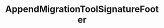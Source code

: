 ---
optionsClassName: AppendMigrationToolSignatureFooterOptions
optionsClassFullName: MigrationTools.Enrichers.AppendMigrationToolSignatureFooterOptions
configurationSamples:
- name: default
  description: 
  code: >-
    {
      "$type": "AppendMigrationToolSignatureFooterOptions",
      "Enabled": true
    }
  sampleFor: MigrationTools.Enrichers.AppendMigrationToolSignatureFooterOptions
description: missng XML code comments
className: AppendMigrationToolSignatureFooter
typeName: ProcessorEnrichers
architecture: v2
options:
- parameterName: Enabled
  type: Boolean
  description: If enabled this will run this migrator
  defaultValue: true
- parameterName: RefName
  type: String
  description: For internal use
  defaultValue: missng XML code comments
status: missng XML code comments
processingTarget: missng XML code comments
classFile: /src/MigrationTools/ProcessorEnrichers/WorkItemProcessorEnrichers/AppendMigrationToolSignatureFooter.cs
optionsClassFile: /src/MigrationTools/ProcessorEnrichers/WorkItemProcessorEnrichers/AppendMigrationToolSignatureFooterOptions.cs

redirectFrom: []
layout: reference
toc: true
permalink: /Reference/v2/ProcessorEnrichers/AppendMigrationToolSignatureFooter/
title: AppendMigrationToolSignatureFooter
categories:
- ProcessorEnrichers
- v2
topics:
- topic: notes
  path: /docs/Reference/v2/ProcessorEnrichers/AppendMigrationToolSignatureFooter-notes.md
  exists: false
  markdown: ''
- topic: introduction
  path: /docs/Reference/v2/ProcessorEnrichers/AppendMigrationToolSignatureFooter-introduction.md
  exists: false
  markdown: ''

---